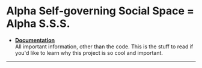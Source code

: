 # Alpha Self-governing Social Space = Alpha S.S.S.

<!--
* <a href="http://www.alphasocial.club" target="_blank">www.alphasocial.club</a> (blog only, for now). Login: `admin / Alpha.Omega`
-->

* [**Documentation**](Documentation)  
All important information, other than the code. This is the stuff to read if you'd like to learn why this project is so cool and important.   
<hr>


